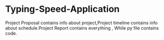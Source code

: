 # Typing-Speed-Application
Project Proposal contains info about project,Project timeline contains info about schedule.Project Report contains everything , While py file contains code.

